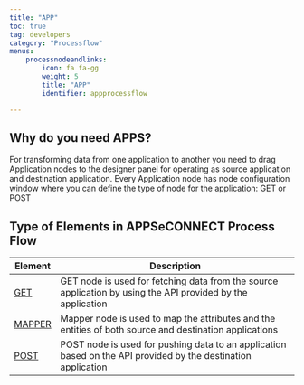 ```yaml
---
title: "APP"
toc: true
tag: developers
category: "Processflow"
menus: 
    processnodeandlinks:
        icon: fa fa-gg
        weight: 5
        title: "APP" 
        identifier: appprocessflow 

---
```


## Why do you need APPS?

For transforming data from one application to another you need to drag Application
nodes to the designer panel for operating as source application and destination application. Every Application node has node configuration window where you can define the type of node for the application: GET or POST

## Type of Elements in APPSeCONNECT Process Flow
|Element|Description|  
|--------|----------------|  
|[GET](/processflow/working-with-GET/)|GET node is used for fetching data from the source application by using the API provided by the application|
|[MAPPER](/processflow/working-with-mapper/)|Mapper node is used to map the attributes and the entities of both source and destination applications|
|[POST](/processflow/working-with-POST/)|POST node is used for pushing data to an application based on the API provided by the destination application|

